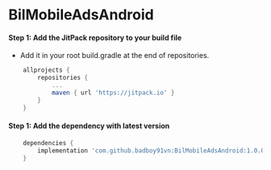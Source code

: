 # BilMobileAdsAndroid

#### Step 1: Add the JitPack repository to your build file
- Add it in your root build.gradle at the end of repositories.
```gradle
    allprojects {
        repositories {
            ...
            maven { url 'https://jitpack.io' }
        }
    }
```

    
#### Step 1: Add the dependency with latest version
```gradle
    dependencies {
        implementation 'com.github.badboy91vn:BilMobileAdsAndroid:1.0.0'
    }
```
  
